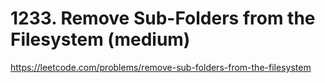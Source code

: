 # 1233. Remove Sub-Folders from the Filesystem (medium)

https://leetcode.com/problems/remove-sub-folders-from-the-filesystem
